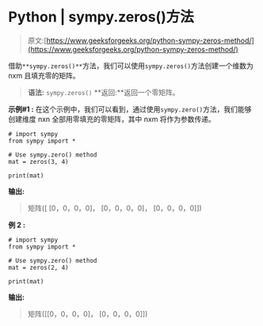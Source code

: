 # Python | sympy.zeros()方法

> 原文:[https://www.geeksforgeeks.org/python-sympy-zeros-method/](https://www.geeksforgeeks.org/python-sympy-zeros-method/)

借助`**sympy.zeros()**`方法，我们可以使用`sympy.zeros()`方法创建一个维数为 nxm 且填充零的矩阵。

> **语法:** `sympy.zeros()`
> **返回:**返回一个零矩阵。

**示例#1 :**
在这个示例中，我们可以看到，通过使用`sympy.zero()`方法，我们能够创建维度 nxn 全部用零填充的零矩阵，其中 nxm 将作为参数传递。

```
# import sympy
from sympy import *

# Use sympy.zero() method
mat = zeros(3, 4)

print(mat)
```

**输出:**

> 矩阵([
> [0，0，0，0]，
> [0，0，0，0]，
> [0，0，0，0]])

**例 2 :**

```
# import sympy
from sympy import *

# Use sympy.zero() method
mat = zeros(2, 4)

print(mat)
```

**输出:**

> 矩阵([[0，0，0，0]，
> [0，0，0，0]])